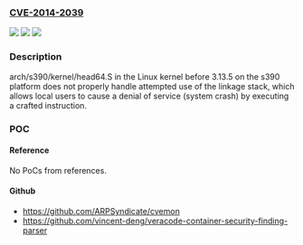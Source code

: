 ### [CVE-2014-2039](https://cve.mitre.org/cgi-bin/cvename.cgi?name=CVE-2014-2039)
![](https://img.shields.io/static/v1?label=Product&message=n%2Fa&color=blue)
![](https://img.shields.io/static/v1?label=Version&message=n%2Fa&color=blue)
![](https://img.shields.io/static/v1?label=Vulnerability&message=n%2Fa&color=brighgreen)

### Description

arch/s390/kernel/head64.S in the Linux kernel before 3.13.5 on the s390 platform does not properly handle attempted use of the linkage stack, which allows local users to cause a denial of service (system crash) by executing a crafted instruction.

### POC

#### Reference
No PoCs from references.

#### Github
- https://github.com/ARPSyndicate/cvemon
- https://github.com/vincent-deng/veracode-container-security-finding-parser


